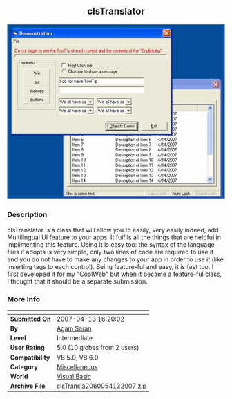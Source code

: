 ﻿<div align="center">

## clsTranslator

<img src="PIC20074131610575683.jpg">
</div>

### Description

clsTranslator is a class that will allow you to easily, very easily indeed, add Multilingual UI feature to your apps. It fulfils all the things that are helpful in implimenting this feature. Using it is easy too: the syntax of the language files it adopts is very simple, only two lines of code are required to use it and you do not have to make any changes to your app in order to use it (like inserting tags to each control). Being feature-ful and easy, it is fast too. I first developed it for my "CoolWeb" but when it became a feature-ful class, I thought that it should be a separate submission.
 
### More Info
 


<span>             |<span>
---                |---
**Submitted On**   |2007-04-13 16:20:02
**By**             |[Agam Saran](https://github.com/Planet-Source-Code/PSCIndex/blob/master/ByAuthor/agam-saran.md)
**Level**          |Intermediate
**User Rating**    |5.0 (10 globes from 2 users)
**Compatibility**  |VB 5\.0, VB 6\.0
**Category**       |[Miscellaneous](https://github.com/Planet-Source-Code/PSCIndex/blob/master/ByCategory/miscellaneous__1-1.md)
**World**          |[Visual Basic](https://github.com/Planet-Source-Code/PSCIndex/blob/master/ByWorld/visual-basic.md)
**Archive File**   |[clsTransla2060054132007\.zip](https://github.com/Planet-Source-Code/agam-saran-clstranslator__1-68347/archive/master.zip)








